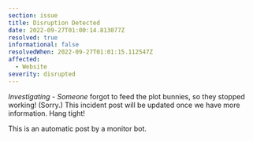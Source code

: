 ```yaml
---
section: issue
title: Disruption Detected
date: 2022-09-27T01:00:14.813077Z
resolved: true
informational: false
resolvedWhen: 2022-09-27T01:01:15.112547Z
affected:
  - Website
severity: disrupted
---
```

*Investigating* - _Someone_ forgot to feed the plot bunnies, so they stopped working! (Sorry.) This incident post will be updated once we have more information. Hang tight!

This is an automatic post by a monitor bot.
        
